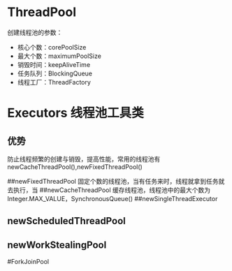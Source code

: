 # ThreadPool 
创建线程池的参数：
- 核心个数：corePoolSize
- 最大个数：maximumPoolSize
- 销毁时间：keepAliveTime
- 任务队列：BlockingQueue
- 线程工厂：ThreadFactory
# Executors  线程池工具类

## 优势
防止线程频繁的创建与销毁，提高性能，常用的线程池有newCacheThreadPool(),newFixedThreadPool()

##newFixedThreadPool
固定个数的线程池，当有任务来时，线程就拿到任务就去执行，当
##newCacheThreadPool
缓存线程池，线程池中的最大个数为Integer.MAX_VALUE，SynchronousQueue<Runnable>()
##newSingleThreadExecutor

## newScheduledThreadPool

## newWorkStealingPool

#ForkJoinPool